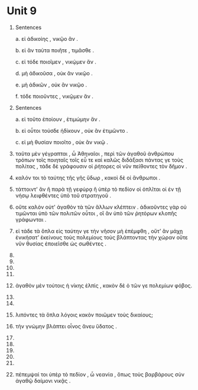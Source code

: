 # Unit 9

1.  Sentences

    a. εἰ ἀδικοίης , νικῷο ἄν .

    b. εἰ ἂν ταὺτα ποιῆτε , τιμᾶσθε .

    c. εἰ τόδε ποιοῖμεν , νικῴμεν ἄν .

    d. μὴ ἀδικοῦσα , οὐκ ἂν νικῷο .

    e. μὴ ἀδικῶν , οὐκ ἂν νικῷο .

    f. τόδε ποιοῦντες , νικῷμεν ἄν .

2. Sentences

    a. εἰ τοῦτο ἐποίουν , ἐτιμώμην ἄν .

    b. εἰ οὗτοι τούσδε ἠδίκουν , οὐκ ἂν ἐτιμῶντο . 

    c. εἰ μὴ θυσίαν ποιοῖτο , οὐκ ἂν νικῷ .

3.  ταῦτα μὲν γέγραπται , ὦ Ἀθηναῖοι , περὶ τῶν ἀγαθοῦ ἀνθρώπου τρόπων τοῖς ποιηταῖς τοῖς εὖ τε καὶ καλῶς διδάξασι πάντας γε τοὺς πολίτας , τάδε δὲ γράφουσιν οἱ ῥήτορες οἱ νῦν πείθοντες τὸν δῆμον .

4.  καλόν τοι τὸ ταύτης τῆς γῆς ὕδωρ , κακοὶ δὲ οἱ ἄνθρωποι .

5. τάττοιντ' ἂν ἢ παρὰ τῇ γεφύρᾳ ἢ ὑπὲρ τὸ πεδίον οἱ ὁπλῖται οἱ ἐν τῇ νήσῳ λειφθέντες ὑπὸ τοῦ στρατηγοῦ .

6.  οὔτε καλὸν οὐτ' ἀγαθὸν τὰ τῶν ἄλλων κλέπτειν . ἀδικοῦντες γὰρ οὐ τιμῶνται ὑπὸ τῶν πολιτῶν οὗτοι , οἳ ἂν ὑπὸ τῶν ῥητόρων κλοπῆς γράφωνται .

7.  εἰ τάδε τὰ ὅπλα εἰς ταύτην γε τὴν νῆσον μὴ ἐπέμφθη , οὔτ’ ἂν μάχῃ ἐνικήσατ’ ἐκείνους τοὺς πολεμίους τοὺς βλάπτοντας τὴν χώραν οὔτε νῦν θυσίας ἐποιεῖσθε ὡς σωθέντες . 

8.  

9.  

10. 

11. 

12. ἀγαθὸν μὲν τούτοις ἡ νίκης ἐλπίς , κακὸν δὲ ὁ τῶν γε πολεμίων φόβος.

13. 

14. 

15. λιπόντες τὰ ὅπλα λόγοις κακὸν ποιῶμεν τοὺς δικαίους;

16. τὴν γνώμην βλάπτει οἶνος ἄνευ ὕδατος .

17. 

18. 

19. 

20. 

21. 

22. πέπεμψαί τοι ὑπὲρ τὸ πεδίον , ὦ νεανία , ὅπως τοὺς βαρβάρους σὺν ἀγαθῷ δαίμονι νικᾷς .


